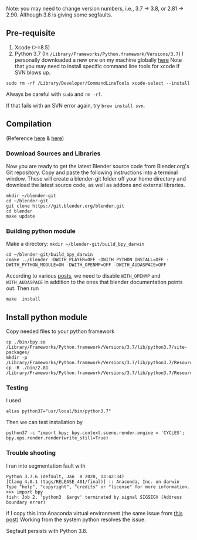 Note: you may need to change version numbers, i.e., 3.7 -> 3.8, or 2.81 -> 2.90. Although 3.8 is giving some segfaults.

## Pre-requisite
1. Xcode (>=8.5)
2. Python 3.7 (In `/Library/Frameworks/Python.framework/Versions/3.7`)
	I personally downloaded a new one on my machine globally [here](https://www.python.org/downloads/mac-osx/) 
Note that you may need to install specific command line tools for xcode if SVN blows up. 

```
sudo rm -rf /Library/Developer/CommandLineTools xcode-select --install
```
Always be careful with `sudo` and `rm -rf`.

If that fails with an SVN error again, try `brew install svn`.


## Compilation
(Reference [here](https://wiki.blender.org/wiki/Building_Blender/Mac) & [here](https://wiki.blender.org/wiki/Building_Blender/Other/BlenderAsPyModule))

### Download Sources and Libraries
Now you are ready to get the latest Blender source code from Blender.org's Git repository. Copy and paste the following instructions into a terminal window. These will create a blender-git folder off your home directory and download the latest source code, as well as addons and external libraries.
```
mkdir ~/blender-git
cd ~/blender-git
git clone https://git.blender.org/blender.git
cd blender
make update
```
### Building python module
Make a directory: `mkdir ~/blender-git/build_bpy_darwin`
```
cd ~/blender-git/build_bpy_darwin
cmake ../blender -DWITH_PLAYER=OFF -DWITH_PYTHON_INSTALL=OFF -DWITH_PYTHON_MODULE=ON -DWITH_OPENMP=OFF -DWITH_AUDASPACE=OFF
```
According to various [posts](https://devtalk.blender.org/t/macos-blender-as-a-python-module-build-errors/10165/9), we need to disable `WITH_OPENMP` and `WITH_AUDASPACE` in addition to the ones that blender documentation points out.
Then run
```
make  install
```

## Install python module
Copy needed files to your python framework
```
cp ./bin/bpy.so /Library/Frameworks/Python.framework/Versions/3.7/lib/python3.7/site-packages/
mkdir -p /Library/Frameworks/Python.framework/Versions/3.7/lib/python3.7/Resources
cp -R ./bin/2.81 /Library/Frameworks/Python.framework/Versions/3.7/lib/python3.7/Resources/
```
### Testing
I used 
```
alias python37="usr/local/bin/python3.7"
```
Then we can test installation by
```
python37 -c "import bpy; bpy.context.scene.render.engine = 'CYCLES'; bpy.ops.render.render(write_still=True)
```
### Trouble shooting
I ran into segmentation fault with 
```
Python 3.7.6 (default, Jan  8 2020, 13:42:34)
[Clang 4.0.1 (tags/RELEASE_401/final)] :: Anaconda, Inc. on darwin
Type "help", "copyright", "credits" or "license" for more information.
>>> import bpy
fish: Job 2, 'python3  $argv' terminated by signal SIGSEGV (Address boundary error)
```
if I copy this into Anaconda virtual environment (the same issue from [this post](https://github.com/TylerGubala/blenderpy/issues/2#issuecomment-610899632)) Working from the system python resolves the issue.

Segfault persists with Python 3.8.

